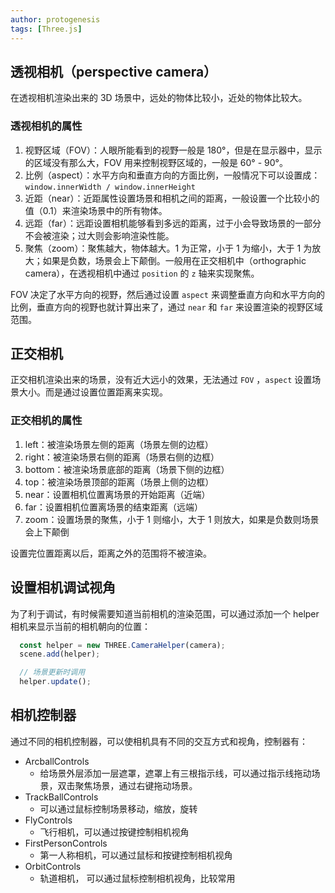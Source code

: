 ```yaml
---
author: protogenesis
tags: [Three.js]
---
```


## 透视相机（perspective camera）

在透视相机渲染出来的 3D 场景中，远处的物体比较小，近处的物体比较大。

### 透视相机的属性

1. 视野区域（FOV）：人眼所能看到的视野一般是 180°，但是在显示器中，显示的区域没有那么大，FOV 用来控制视野区域的，一般是 60° - 90°。
2. 比例（aspect）：水平方向和垂直方向的方面比例，一般情况下可以设置成：`window.innerWidth / window.innerHeight` 
3. 近距（near）：近距属性设置场景和相机之间的距离，一般设置一个比较小的值（0.1）来渲染场景中的所有物体。
4. 远距（far）：远距设置相机能够看到多远的距离，过于小会导致场景的一部分不会被渲染；过大则会影响渲染性能。
5. 聚焦（zoom）：聚焦越大，物体越大。1 为正常，小于 1 为缩小，大于 1 为放大；如果是负数，场景会上下颠倒。一般用在正交相机中（orthographic camera），在透视相机中通过 `position` 的 `z` 轴来实现聚焦。



FOV 决定了水平方向的视野，然后通过设置 `aspect` 来调整垂直方向和水平方向的比例，垂直方向的视野也就计算出来了，通过 `near` 和 `far` 来设置渲染的视野区域范围。



## 正交相机

正交相机渲染出来的场景，没有近大远小的效果，无法通过 `FOV` ，`aspect` 设置场景大小。而是通过设置位置距离来实现。

### 正交相机的属性

1. left：被渲染场景左侧的距离（场景左侧的边框）
2. right：被渲染场景右侧的距离（场景右侧的边框）
3. bottom：被渲染场景底部的距离（场景下侧的边框）
4. top：被渲染场景顶部的距离（场景上侧的边框）
5. near：设置相机位置离场景的开始距离（近端）
6. far：设置相机位置离场景的结束距离（远端）
7. zoom：设置场景的聚焦，小于 1 则缩小，大于 1 则放大，如果是负数则场景会上下颠倒

设置完位置距离以后，距离之外的范围将不被渲染。

## 设置相机调试视角

为了利于调试，有时候需要知道当前相机的渲染范围，可以通过添加一个 helper 相机来显示当前的相机朝向的位置：

```js
  const helper = new THREE.CameraHelper(camera);
  scene.add(helper);

  // 场景更新时调用
  helper.update();
```

## 相机控制器

通过不同的相机控制器，可以使相机具有不同的交互方式和视角，控制器有：

- ArcballControls
  - 给场景外层添加一层遮罩，遮罩上有三根指示线，可以通过指示线拖动场景，双击聚焦场景，通过右键拖动场景。
- TrackBallControls
  - 可以通过鼠标控制场景移动，缩放，旋转
- FlyControls
  - 飞行相机，可以通过按键控制相机视角
- FirstPersonControls
  - 第一人称相机，可以通过鼠标和按键控制相机视角
- OrbitControls
  - 轨道相机， 可以通过鼠标控制相机视角，比较常用
